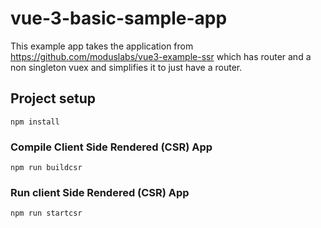 # vue-3-basic-sample-app
This example app takes the application from https://github.com/moduslabs/vue3-example-ssr which has 
router and a non singleton vuex and simplifies it to just have a router.


## Project setup
```
npm install
```

### Compile Client Side Rendered (CSR) App 
```
npm run buildcsr
```

### Run client Side Rendered (CSR) App 
```
npm run startcsr
```